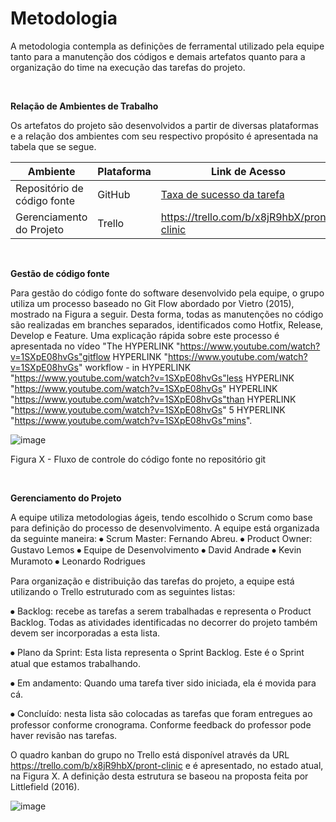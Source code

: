 
# Metodologia

A metodologia contempla as definições de ferramental utilizado pela equipe tanto para a manutenção dos códigos e demais artefatos quanto para a organização do time na execução das tarefas do projeto.

<br>

**Relação de Ambientes de Trabalho**

Os artefatos do projeto são desenvolvidos a partir de diversas plataformas e a relação dos ambientes com seu respectivo propósito é apresentada na tabela que se segue. 

|Ambiente| Plataforma | Link de Acesso | 
|--------------------|------------------------------------|----------------------------------------| 
|Repositório de código fonte| GitHub | [Taxa de sucesso da tarefa](https://github.com/ICEI-PUC-Minas-PMV-ADS/pmv-ads-2023-1-e2-proj-int-t3-pmv-ads-2023-1-e3-proj-int-t3-time4-pec)|
|Gerenciamento do Projeto|Trello|https://trello.com/b/x8jR9hbX/pront-clinic|

<br>

**Gestão de código fonte**

Para gestão do código fonte do software desenvolvido pela equipe, o grupo utiliza um processo baseado no Git Flow abordado por Vietro (2015), mostrado na Figura a seguir. Desta forma, todas as manutenções no código são realizadas em branches separados, identificados como Hotfix, Release, Develop e Feature. Uma explicação rápida sobre este processo é apresentada no vídeo "The  HYPERLINK "https://www.youtube.com/watch?v=1SXpE08hvGs"gitflow HYPERLINK "https://www.youtube.com/watch?v=1SXpE08hvGs" workflow - in  HYPERLINK "https://www.youtube.com/watch?v=1SXpE08hvGs"less HYPERLINK "https://www.youtube.com/watch?v=1SXpE08hvGs"  HYPERLINK "https://www.youtube.com/watch?v=1SXpE08hvGs"than HYPERLINK "https://www.youtube.com/watch?v=1SXpE08hvGs" 5  HYPERLINK "https://www.youtube.com/watch?v=1SXpE08hvGs"mins".

![image](https://user-images.githubusercontent.com/114623537/230803335-017b9f29-4fc6-4e78-9d0a-b5ba2a9ccdfa.png)
 
Figura X - Fluxo de controle do código fonte no repositório git

<br>

**Gerenciamento do Projeto**

A equipe utiliza metodologias ágeis, tendo escolhido o Scrum como base para definição do processo de desenvolvimento.
A equipe está organizada da seguinte maneira:
⦁	Scrum Master: Fernando Abreu.
⦁	Product Owner: Gustavo Lemos
⦁	Equipe de Desenvolvimento
⦁	David Andrade
⦁	Kevin Muramoto
⦁	Leonardo Rodrigues

Para organização e distribuição das tarefas do projeto, a equipe está utilizando o Trello estruturado com as seguintes listas: 

⦁	Backlog: recebe as tarefas a serem trabalhadas e representa o Product Backlog. Todas as atividades identificadas no decorrer do projeto também devem ser incorporadas a esta lista.

⦁	Plano da Sprint: Esta lista representa o Sprint Backlog. Este é o Sprint atual que estamos trabalhando.

⦁	Em andamento: Quando uma tarefa tiver sido iniciada, ela é movida para cá.

⦁	Concluído: nesta lista são colocadas as tarefas que foram entregues ao professor conforme cronograma. Conforme feedback do professor pode haver revisão nas tarefas.

O quadro kanban do grupo no Trello está disponível através da URL https://trello.com/b/x8jR9hbX/pront-clinic e é apresentado, no estado atual, na Figura X. A definição desta estrutura se baseou na proposta feita por Littlefield (2016).

 ![image](https://user-images.githubusercontent.com/114623537/230803024-85209d0d-b79f-4a3e-bd41-4d2fea2e26d3.png)


